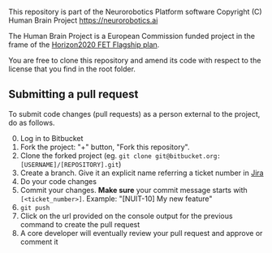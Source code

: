 This repository is part of the Neurorobotics Platform software
Copyright (C) Human Brain Project
https://neurorobotics.ai

The Human Brain Project is a European Commission funded project
in the frame of the [Horizon2020 FET Flagship plan](http://ec.europa.eu/programmes/horizon2020/en/h2020-section/fet-flagships).


You are free to clone this repository and amend its code with respect to
the license that you find in the root folder.

## Submitting a pull request

To submit code changes (pull requests) as a person external to the project, do as follows.

0. Log in to Bitbucket
1. Fork the project: "+" button, "Fork this repository".
2. Clone the forked project (eg. ```git clone git@bitbucket.org:[USERNAME]/[REPOSITORY].git```)
3. Create a branch. Give it an explicit name referring a ticket number in [Jira](https://hbpneurorobotics.atlassian.net)
4. Do your code changes
5. Commit your changes. 
  **Make sure** your commit message starts with ```[<ticket_number>]```.
   Example: "[NUIT-10] My new feature"
6. ```git push```
7. Click on the url provided on the console output for the previous command to create the pull request
8. A core developer will eventually review your pull request and approve or comment it

